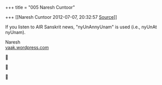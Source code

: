 +++
title = "005 Naresh Cuntoor"

+++
[[Naresh Cuntoor	2012-07-07, 20:32:57 [Source](https://groups.google.com/g/samskrita/c/0iyCrUKwlzk)]]



If you listen to AIR Sanskrit news, "nyUnAnnyUnam" is used (i.e., nyUnAt nyUnam).  
  
  
Naresh  
[vaak.wordpress.com](http://vaak.wordpress.com)  
  
  








